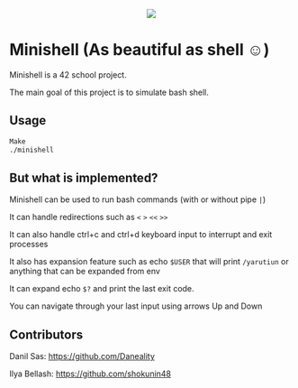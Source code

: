 <p align="center">
  <img src = "https://user-images.githubusercontent.com/91738456/215802454-136c717c-c15a-4b3a-98db-44d4852b5ca8.png" />
</p>

# Minishell (As beautiful as shell ☺️)

Minishell is a 42 school project. 

The main goal of this project is to simulate bash shell.

## Usage

```bash
Make
./minishell
```

## But what is implemented?
Minishell can be used to run bash commands (with or without pipe ```|```)

It can handle redirections such as ```<```  ```>```  ```<<```  ```>>```

It can also handle ctrl+c and ctrl+d keyboard input to interrupt and exit processes

It also has expansion feature such as echo ```$USER``` that will print ```/yarutiun``` or anything that can be expanded from env

It can expand echo ```$?``` and print the last exit code.

You can navigate through your last input using arrows Up and Down

## Contributors
Danil Sas:
https://github.com/Daneality

Ilya Bellash:
https://github.com/shokunin48

